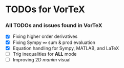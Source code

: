 # TODOs for VorTeX

### All TODOs and issues found in VorTeX
- [X] Fixing higher order derivatives
- [X] Fixing Sympy $\infty$ sum & prod evaluation
- [X] Equation handling for Sympy, MATLAB, and LaTeX
- [ ] Trig inequalities for **ALL** mode
- [ ] Improving 2D *manim* visual
